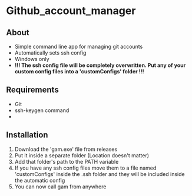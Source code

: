 # Github_account_manager
## About
- Simple command line app for managing git accounts
- Automatically sets ssh config
- Windows only
- **!!! The ssh config file will be completely overwritten. Put any of your custom config files into a 'customConfigs' folder !!!**

## Requirements
- Git
- ssh-keygen command
- 

## Installation
1) Download the 'gam.exe' file from releases
2) Put it inside a separate folder (Location doesn't matter)
3) Add that folder's path to the PATH variable
4) If you have any ssh config files move them to a file named 'customConfigs' inside the .ssh folder and they will be included inside the automatic config
5) You can now call gam from anywhere
